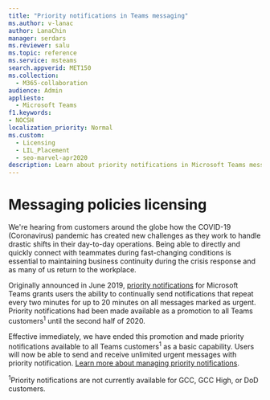 ```yaml
---
title: "Priority notifications in Teams messaging"
ms.author: v-lanac
author: LanaChin
manager: serdars
ms.reviewer: salu
ms.topic: reference
ms.service: msteams
search.appverid: MET150
ms.collection: 
  - M365-collaboration
audience: Admin
appliesto: 
  - Microsoft Teams
f1.keywords:
- NOCSH
localization_priority: Normal
ms.custom: 
  - Licensing
  - LIL_Placement
  - seo-marvel-apr2020
description: Learn about priority notifications in Microsoft Teams messaging.
---
```


# Messaging policies licensing

We're hearing from customers around the globe how the COVID-19 (Coronavirus) pandemic has created new challenges as they work to handle drastic shifts in their day-to-day operations. Being able to directly and quickly connect with teammates during fast-changing conditions is essential to maintaining business continuity during the crisis response and as many of us return to the workplace.

Originally announced in June 2019, [priority notifications](https://support.microsoft.com/en-us/office/mark-a-message-as-important-or-urgent-in-teams-ea99d5b6-1317-4550-8d75-86ff14cd4462) for Microsoft Teams grants users the ability to continually send notifications that repeat every two minutes for up to 20 minutes on all messages marked as urgent. Priority notifications had been made available as a promotion to all Teams customers<sup>1</sup> until the second half of 2020.

Effective immediately, we have ended this promotion and made priority notifications available to all Teams customers<sup>1</sup> as a basic capability. Users will now be able to send and receive unlimited urgent messages with priority notification. [Learn more about managing priority notifications](../messaging-policies-in-teams.md).

<sup>1</sup>Priority notifications are not currently available for GCC, GCC High, or DoD customers.
